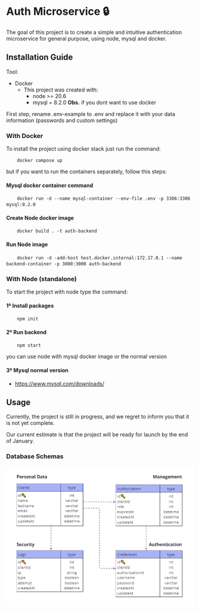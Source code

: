 # Auth Microservice 🔒

The goal of this project is to create a simple and intuitive authentication microservice for general purpose, using node, mysql and docker.

## Installation Guide

Tool:

* Docker
    *  This project was created with:
        - node >= 20.6 
        - mysql = 8.2.0 
        **Obs.** if you dont want to use docker

First step, rename .env-example to .env and replace it with your data information (passwords and custom settings)

### With Docker

To install the project using docker stack just run the command:

```
    docker compose up
```

but if you want to run the containers separately, follow this steps:

#### Mysql docker container command

```
    docker run -d --name mysql-container --env-file .env -p 3306:3306 mysql:8.2.0
```

#### Create Node docker image

```
    docker build . -t auth-backend
```

#### Run Node image

```
    docker run -d -add-host host.docker.internal:172.17.0.1 --name backend-container -p 3000:3000 auth-backend
```

### With Node (standalone)

To start the project with node type the command:

#### 1º Install packages
```
    npm init
```
#### 2º Run backend

```
    npm start
```

you can use node with mysql docker image or the normal version 

#### 3º Mysql normal version

* https://www.mysql.com/downloads/

## Usage

Currently, the project is still in progress, and we regret to inform you that it is not yet complete. 

Our current estimate is that the project will be ready for launch by the end of January. 

### Database Schemas

![Alt text](doc/imgs/schemas.png)